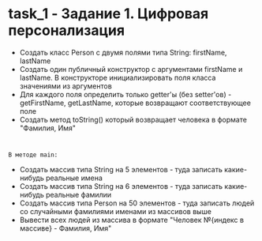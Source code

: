 # task_1 - Задание 1. Цифровая персонализация
- Создать класс Person с двумя полями типа String: firstName, lastName
- Cоздать один публичный конструктор с аргументами firstName и lastName. В конструкторе инициализировать поля класса значениями из аргументов
- Для каждого поля определить только getter'ы (без setter'ов) - getFirstName, getLastName, которыe возвращают соответствующее поле
- Создать метод toString() который возвращает человека в формате "Фамилия, Имя"
# 
    В методе main:
- Создать массив типа String на 5 элементов - туда записать какие-нибудь реальные имена
- Создать массив типа String на 6 элементов - туда записать какие-нибудь реальные фамилии
- Создать массив типа Person на 50 элементов - туда записать людей со случайными фамилиями именами из массивов выше
- Вывести всех людей из массива в формате "Человек №{индекс в массиве} - Фамилия, Имя" 
